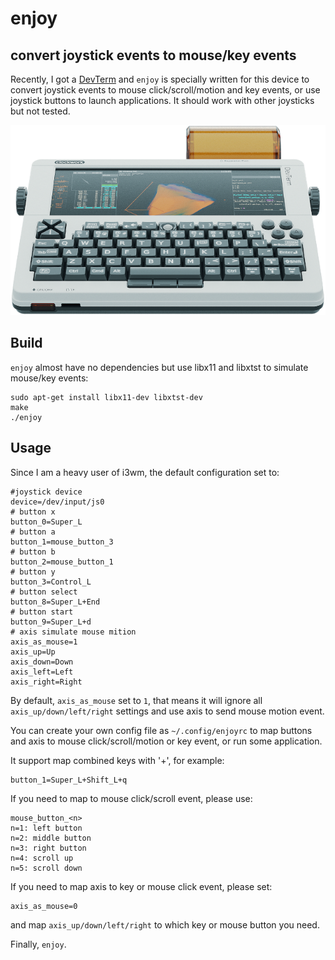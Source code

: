 # enjoy
## convert joystick events to mouse/key events

Recently, I got a [DevTerm](https://www.clockworkpi.com/devterm) and `enjoy` is specially written for this device to convert joystick events to mouse click/scroll/motion and key events, or use joystick buttons to launch applications. It should work with other joysticks but not tested.

![DevTerm](https://github.com/cjacker/enjoy/raw/main/DevTerm.png)

## Build

`enjoy` almost have no dependencies but use libx11 and libxtst to simulate mouse/key events:

```
sudo apt-get install libx11-dev libxtst-dev
make
./enjoy
```

## Usage

Since I am a heavy user of i3wm, the default configuration set to:

```
#joystick device
device=/dev/input/js0
# button x
button_0=Super_L
# button a
button_1=mouse_button_3
# button b
button_2=mouse_button_1
# button y 
button_3=Control_L
# button select
button_8=Super_L+End
# button start
button_9=Super_L+d
# axis simulate mouse mition
axis_as_mouse=1
axis_up=Up
axis_down=Down
axis_left=Left
axis_right=Right

```

By default, `axis_as_mouse` set to `1`, that means it will ignore all `axis_up/down/left/right` settings and use axis to send mouse motion event.

You can create your own config file as `~/.config/enjoyrc` to map buttons and axis to mouse click/scroll/motion or key event, or run some application.

It support map combined keys with '+', for example:

```
button_1=Super_L+Shift_L+q
```

If you need to map to mouse click/scroll event, please use:
```
mouse_button_<n>
n=1: left button
n=2: middle button
n=3: right button
n=4: scroll up
n=5: scroll down
```

If you need to map axis to key or mouse click event, please set:
```
axis_as_mouse=0
```

and map `axis_up/down/left/right` to which key or mouse button you need.

Finally, `enjoy`.

